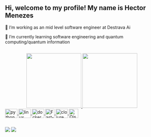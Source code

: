 ## Hi, welcome to my profile! My name is Hector Menezes

🔭 I’m working as an mid level software engineer at Destrava Ai

🌱 I’m currently learning software engineering and quantum computing/quantum information

##


<div align="center">
  <a href="https://github.com/HectorMenezes">
  <img height="180em" src="https://github-readme-stats.vercel.app/api?username=HectorMenezes&show_icons=true&theme=tokyonight&include_all_commits=true&count_private=true"/>
  <img height="180em" src="https://github-readme-stats.vercel.app/api/top-langs/?username=HectorMenezes&layout=compact&langs_count=7&theme=tokyonight"/>
</div>
  
  
<img align="center" alt="python" height="30" width="40" src="https://cdn.jsdelivr.net/gh/devicons/devicon/icons/python/python-original.svg" />
<img align="center" alt="linux" height="30" width="40" src="https://cdn.jsdelivr.net/gh/devicons/devicon/icons/linux/linux-original.svg" />

<img align="center" alt="docker" height="30" width="40" src="https://cdn.jsdelivr.net/gh/devicons/devicon/icons/docker/docker-plain.svg" />
<img align="center" alt="Fast-API" height="30" src="https://fastapi.tiangolo.com/img/logo-margin/logo-teal.png">
 <img align="center" alt="clojure" height="30" width="40" src="https://cdn.jsdelivr.net/gh/devicons/devicon/icons/clojure/clojure-original.svg" /> 
<img align="center" alt="Qiskit" height="30" src="https://qiskit.org/documentation/stable/0.19/_static/logo.png">
  
  
##

  
<div>
<a href="mailtol:hector.menezes@protonmail.com" target="_blank"><img src="https://img.shields.io/badge/ProtonMail-8B89CC?style=for-the-badge&logo=protonmail&logoColor=white"></a>
   <a href="https://www.linkedin.com/in/hector-menezes-2b0906193/" target="_blank"><img src="https://img.shields.io/badge/-LinkedIn-%230077B5?style=for-the-badge&logo=linkedin&logoColor=white" target="_blank"></a>
</div>
